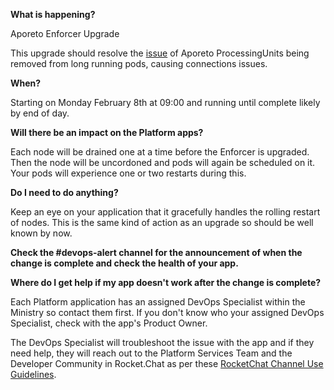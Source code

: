 
**What is happening?**

Aporeto Enforcer Upgrade

This upgrade should resolve the [issue](https://app.zenhub.com/workspaces/platform-experience-5bb7c5ab4b5806bc2beb9d15/issues/bcdevops/developer-experience/834) of Aporeto ProcessingUnits being removed from long running pods, causing connections issues.

**When?**

Starting on Monday February 8th at 09:00 and running until complete likely by end of day.

**Will there be an impact on the Platform apps?**

Each node will be drained one at a time before the Enforcer is upgraded. Then the node will be uncordoned and pods will again be scheduled on it. Your pods will experience one or two restarts during this.

**Do I need to do anything?**

Keep an eye on your application that it gracefully handles the rolling restart of nodes. This is the same kind of action as an upgrade so should be well known by now.

**Check the #devops-alert channel for the announcement of when the change is complete and check the health of your app.**

**Where do I get help if my app doesn't work after the change is complete?**

Each Platform application has an assigned DevOps Specialist within the Ministry so contact them first. If you don't know who your assigned DevOps Specialist, check with the app's Product Owner.

The DevOps Specialist will troubleshoot the issue with the app and if they need help, they will reach out to the Platform Services Team and the Developer Community in Rocket.Chat as per these [RocketChat Channel Use Guidelines](
https://developer.gov.bc.ca/Getting-human-support-for-issues-not-covered-by-devops-requests).
